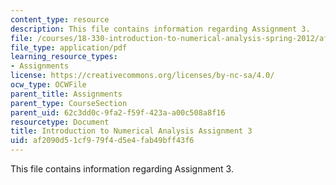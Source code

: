```yaml
---
content_type: resource
description: This file contains information regarding Assignment 3.
file: /courses/18-330-introduction-to-numerical-analysis-spring-2012/af2090d51cf979f4d5e4fab49bff43f6_MIT18_330S12_hw3.pdf
file_type: application/pdf
learning_resource_types:
- Assignments
license: https://creativecommons.org/licenses/by-nc-sa/4.0/
ocw_type: OCWFile
parent_title: Assignments
parent_type: CourseSection
parent_uid: 62c3dd0c-9fa2-f59f-423a-a00c508a8f16
resourcetype: Document
title: Introduction to Numerical Analysis Assignment 3
uid: af2090d5-1cf9-79f4-d5e4-fab49bff43f6
---
```

This file contains information regarding Assignment 3.